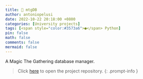 ```yaml
---
title: 🎴 mtgDB
author: antoniopelusi
date: 2022-10-22 20:18:00 +0800
categories: [University projects]
tags: [<span style="color:#3573a6">●</span> Python]
pin: false
math: false
comments: false
mermaid: false
---
```


[GithubLink]: https://github.com/antoniopelusi/mtgDB

A Magic The Gathering database manager.

> Click [here][GithubLink] to open the project repository.
{: .prompt-info }